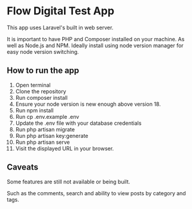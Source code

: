 # Flow Digital Test App

This app uses Laravel's built in web server.

It is important to have PHP and Composer installed on your machine. As well as Node.js and NPM. Ideally install using node version manager for easy node version switching.

## How to run the app

1. Open terminal
1. Clone the repository
1. Run composer install
1. Ensure your node version is new enough above version 18.
1. Run npm install
1. Run cp .env.example .env
1. Update the .env file with your database credentials
1. Run php artisan migrate
1. Run php artisan key:generate
1. Run php artisan serve
1. Visit the displayed URL in your browser.

## Caveats

Some features are still not available or being built.

Such as the comments, search and ability to view posts by category and tags.
